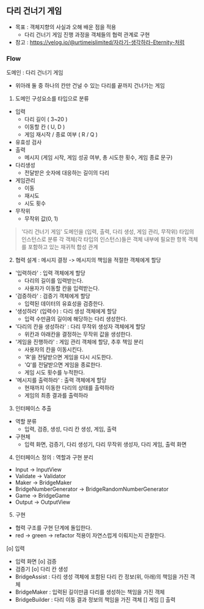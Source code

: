 ## 다리 건너기 게임 

- 목표 : 객체지향의 사실과 오해 배운 점을 적용
  - 다리 건너기 게임 진행 과정을 객체들의 협력 관계로 구현
- 참고 : https://velog.io/@urtimeislimited/자라기-생각하라-Eternity-처럼

### Flow
도메인 : 다리 건너기 게임
- 위아래 둘 중 하나의 칸만 건널 수 있는 다리를 끝까지 건너가는 게임

1. 도메인 구성요소를 타입으로 분류

- 입력
  - 다리 길이 ( 3~20 )
  - 이동할 칸 ( U, D )
  - 게임 재시작 / 종료 여부 ( R / Q )
- 유효성 검사
- 출력
  - 메시지 (게임 시작, 게임 성공 여부, 총 시도한 횟수, 게임 종료 문구)
- 다리생성
  - 전달받은 숫자에 대응하는 길이의 다리
- 게임관리
  - 이동
  - 재시도
  - 시도 횟수
- 무작위
  - 무작위 값(0, 1)

>'다리 건너기 게임' 도메인을
(입력, 출력, 다리 생성, 게임 관리,  무작위) 타입의 인스턴스로 분류
각 객체(각 타입의 인스턴스)들은 객체 내부에 필요한 항목 객체를 포함하고 있는 재귀적 합성 관계

2. 협력 설계 : 메시지 결정 -> 메시지의 책임을 적절한 객체에게 할당
- '입력하라' : 입력 객체에게 할당
  - 다리의 길이를 입력받는다.
  - 사용자가 이동할 칸을 입력받는다.
- '검증하라' : 검증기 객체에게 할당
  - 입력된 데이터의 유효성을 검증한다.
- '생성하라' (입력수) : 다리 생성 객체에게 할당
  - 입력 수만큼의 길이에 해당하는 다리 생성한다.
- '다리의 칸을 생성하라' : 다리 무작위 생성자 객체에게 할당
    - 위칸과 아래칸을 결정하는 무작위 값을 생성한다.
- '게임을 진행하라' : 게임 관리 객체에 할당, 추후 책임 분리
    - 사용자의 칸을 이동시킨다.
    - 'R'을 전달받으면 게임을 다시 시도한다.
    - 'Q'를 전달받으면 게임을 종료한다.
    - 게임 시도 횟수를 누적한다.
- '메시지를 출력하라' : 출력 객체에게 할당
    - 현재까지 이동한 다리의 상태를 출력하라
    - 게임의 최종 결과를 출력하라

3. 인터페이스 추출 
- 역할 분류 
  - 입력, 검증, 생성, 다리 칸 생성, 게임, 출력
- 구현체
  - 입력 화면, 검증기, 다리 생성기, 다리 무작위 생성자, 다리 게임, 출력 화면

4. 인터페이스 정의 : 역할과 구현 분리
-  Input -> InputView
-  Validate -> Validator
-  Maker -> BridgeMaker
-  BridgeNumberGenerator -> BridgeRandomNumberGenerator
-  Game -> BridgeGame
-  Output -> OutputView

5. 구현 
- 협력 구조를 구현 단계에 돌입한다.
- red -> green -> refactor 적용이 자연스럽게 이뤄지는지 관찰한다.

[o] 입력
- 입력 화면
[o] 검증
- 검증기
[o] 다리 칸 생성
- BridgeAssist : 다리 생성 객체에 포함된 다리 칸 정보(위, 아래)의 책임을 가진 객체 
- BridgeMaker :  입력된 길이만큼 다리를 생성하는 책임을 가진 객체
- BridgeBuilder : 다리 이동 결과 정보의 책임을 가진 객체
[] 게임
[] 출력